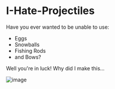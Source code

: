 # I-Hate-Projectiles
Have you ever wanted to be unable to use:
- Eggs
- Snowballs
- Fishing Rods
- and Bows?
  
Well you're in luck!
Why did I make this...

![image](https://github.com/freedownloadhere/I-Hate-Projectiles/assets/111175088/81756dcc-c972-4603-8e26-d006ae953379)
